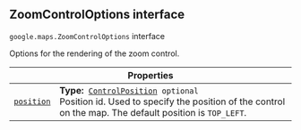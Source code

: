 
<h2 id="ZoomControlOptions">ZoomControlOptions interface</h2>
<p>
<code><span itemprop="path">google.maps</span>.<span itemprop="name">ZoomControlOptions</span></code>
interface
</p>
<p>Options for the rendering of the zoom control.</p>
<div class="devsite-table-wrapper"><table class="properties responsive" summary="interface ZoomControlOptions - Properties">
<thead>
<tr><th colspan="2">Properties</th>
</tr></thead>
<tbody>
<tr id="ZoomControlOptions.position">
<td itemprop="property"><code><a class="secret-link" href="#ZoomControlOptions.position"><span>position</span></a></code></td>
<td><div><strong>Type:</strong>&nbsp; <code><a href="ControlPosition.md">ControlPosition</a> <span class="optional-type-annotation">optional</span></code></div>
<div class="desc">Position id. Used to specify the position of the control on the map. The default position is <code>TOP_LEFT</code>.</div></td>
</tr>
</tbody>
</table></div>
<script src="replace_links.js"></script>
